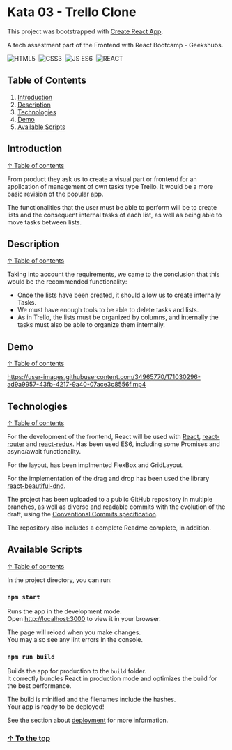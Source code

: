 # Kata 03 - Trello Clone #

This project was bootstrapped with [Create React App](https://github.com/facebook/create-react-app).

A tech assestment part of the Frontend with React Bootcamp - Geekshubs.

![HTML5](https://img.shields.io/badge/-HTML5-ec6231)&nbsp;
![CSS3](https://img.shields.io/badge/-CSS3-2965f1)&nbsp;
![JS ES6](https://img.shields.io/badge/-JS%20ES6-f7df1e)&nbsp;
![REACT](https://img.shields.io/badge/-React-5ED3F3)&nbsp;


## Table of Contents

1. [Introduction](#introduction)
1. [Description](#description)
1. [Technologies](#technologies)
1. [Demo](#demo)
1. [Available Scripts](#available-scripts)


## Introduction
[↑ Table of contents](#table-of-contents)

From product they ask us to create a visual part or frontend for an application of management of own tasks type Trello. It would be a more basic revision of the popular app.

The functionalities that the user must be able to perform will be to create lists and the consequent internal tasks of each list, as well as being able to move tasks between lists.


## Description
[↑ Table of contents](#table-of-contents)

Taking into account the requirements, we came to the conclusion that this would be the recommended functionality:

- Once the lists have been created, it should allow us to create internally Tasks.
- We must have enough tools to be able to delete tasks and lists.
- As in Trello, the lists must be organized by columns, and internally the tasks must also be able to organize them internally.

## Demo
[↑ Table of contents](#table-of-contents)

https://user-images.githubusercontent.com/34965770/171030296-ad9a9957-43fb-4217-9a40-07ace3c8556f.mp4

## Technologies
[↑ Table of contents](#table-of-contents)

For the development of the frontend, React will be used with [React](https://es.reactjs.org/), [react-router](https://reactrouter.com/) and [react-redux](https://react-redux.js.org/). 
Has been used ES6, including some Promises and async/await functionality.

For the layout, has been implmented FlexBox and GridLayout.

For the implementation of the drag and drop has been used the library [react-beautiful-dnd](https://github.com/atlassian/react-beautiful-dnd#readme).

The project has been uploaded to a public GitHub repository in multiple branches, as well as diverse and readable commits with the evolution of the draft, using the [Conventional Commits specification](https://www.conventionalcommits.org/en/v1.0.0/).

The repository also includes a complete Readme complete, in addition.

## Available Scripts
[↑ Table of contents](#table-of-contents)

In the project directory, you can run:

### `npm start`

Runs the app in the development mode.\
Open [http://localhost:3000](http://localhost:3000) to view it in your browser.

The page will reload when you make changes.\
You may also see any lint errors in the console.


### `npm run build`

Builds the app for production to the `build` folder.\
It correctly bundles React in production mode and optimizes the build for the best performance.

The build is minified and the filenames include the hashes.\
Your app is ready to be deployed!

See the section about [deployment](https://facebook.github.io/create-react-app/docs/deployment) for more information.


### [↑ To the top](#kata-03-trello-clone)
